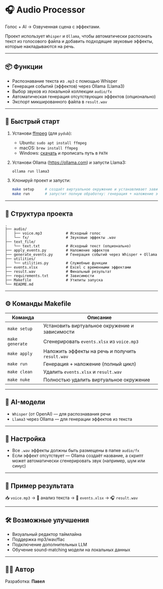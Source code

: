 # 🎧 Audio Processor

Голос + AI → Озвученная сцена с эффектами.

Проект использует `Whisper` и `Ollama`, чтобы автоматически распознать текст из голосового файла и добавить подходящие звуковые эффекты, которые накладываются на речь.

---

## 📦 Функции

- Распознавание текста из `.mp3` с помощью Whisper
- Генерация событий (эффектов) через Ollama (Llama3)
- Выбор звуков из локальной коллекции `audio/fx`
- Автоматическая генерация отсутствующих эффектов (опционально)
- Экспорт микшированного файла в `result.wav`

---

## 🚀 Быстрый старт

1. Установи [ffmpeg](https://ffmpeg.org/download.html) (для `pydub`):
   - Ubuntu: `sudo apt install ffmpeg`
   - macOS: `brew install ffmpeg`
   - Windows: [скачать](https://ffmpeg.org/download.html) и прописать путь в `PATH`

2. Установи Ollama (https://ollama.com) и запусти Llama3:
   ```bash
   ollama run llama3
   ```

3. Клонируй проект и запусти:
   ```bash
   make setup     # создаёт виртуальное окружение и устанавливает зависимости
   make run       # запустит полную обработку: генерация + наложение эффектов
   ```

---

## 📁 Структура проекта

```
.
├── audio/
│   ├── voice.mp3           # Исходный голос
│   └── fx/                 # Звуковые эффекты .wav
├── text_file/
│   └── text.txt            # Исходный текст (опционально)
├── apply_events.py         # Наложение эффектов
├── generate_events.py      # Генерация событий через Whisper + Ollama
├── utilities/
│   └── utilities.py        # Служебные функции
├── events.xlsx             # Excel с временными эффектами
├── result.wav              # Финальный результат
├── requirements.txt        # Зависимости
├── Makefile                # Утилиты запуска
└── README.md
```

---

## ⚙️ Команды Makefile

| Команда        | Описание                          |
|----------------|-----------------------------------|
| `make setup`   | Установить виртуальное окружение и зависимости |
| `make generate`| Сгенерировать `events.xlsx` из `voice.mp3`     |
| `make apply`   | Наложить эффекты на речь и получить `result.wav` |
| `make run`     | Генерация + наложение (полный цикл) |
| `make clean`   | Удалить `events.xlsx` и `result.wav` |
| `make nuke`    | Полностью удалить виртуальное окружение |

---

## 🤖 AI-модели

- `Whisper` (от OpenAI) — для распознавания речи
- `Llama3` через Ollama — для генерации эффектов из текста

---

## 🔧 Настройка

- Все `.wav` эффекты должны быть размещены в папке `audio/fx`
- Если эффект отсутствует — Ollama создаёт название, а скрипт может автоматически сгенерировать звук (например, шум или синус)

---

## 📝 Пример результата

📥 `voice.mp3` → 🧠 анализ текста → 🎵 `events.xlsx` → 🎧 `result.wav`

---

## 🛠 Возможные улучшения

- Визуальный редактор таймлайна
- Поддержка mp3/wav/flac
- Подключение дополнительных LLM
- Обучение sound-matching модели на локальных данных

---

## 🧑‍💻 Автор

Разработка: **Павел**  



